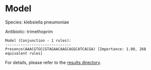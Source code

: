 
# Model

Species: klebsiella pneumoniae

Antibiotic: trimethoprim

```
Model (Conjunction - 1 rules):
------------------------------
Presence(AAACGTGCCGTAGAACAAGCAGGCATCACGA) [Importance: 1.00, 268 equivalent rules]

```

For details, please refer to the [results directory](../../../../../results/scm_b/klebsiella+pneumoniae/trimethoprim/repeat_9/).

